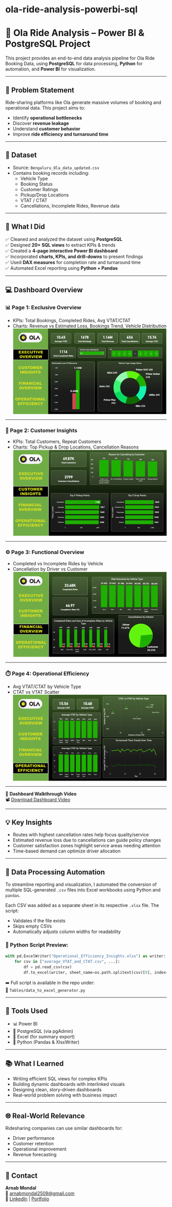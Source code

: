 ﻿# ola-ride-analysis-powerbi-sql

# 🚕 Ola Ride Analysis – Power BI & PostgreSQL Project

This project provides an end-to-end data analysis pipeline for Ola Ride Booking Data, using **PostgreSQL** for data processing, **Python** for automation, and **Power BI** for visualization.

---

## 📌 Problem Statement

Ride-sharing platforms like Ola generate massive volumes of booking and operational data. This project aims to:
- Identify **operational bottlenecks**
- Discover **revenue leakage**
- Understand **customer behavior**
- Improve **ride efficiency and turnaround time**

---

## 📂 Dataset

- Source: `Bengaluru_Ola_data_updated.csv`
- Contains booking records including:
  - Vehicle Type
  - Booking Status
  - Customer Ratings
  - Pickup/Drop Locations
  - VTAT / CTAT
  - Cancellations, Incomplete Rides, Revenue data

---

## 🧠 What I Did

✅ Cleaned and analyzed the dataset using **PostgreSQL**  
✅ Designed **20+ SQL views** to extract KPIs & trends  
✅ Created a **4-page interactive Power BI dashboard**  
✅ Incorporated **charts, KPIs, and drill-downs** to present findings  
✅ Used **DAX measures** for completion rate and turnaround time  
✅ Automated Excel reporting using **Python + Pandas**

---

## 💻 Dashboard Overview

### 📊 Page 1: Exclusive Overview
- KPIs: Total Bookings, Completed Rides, Avg VTAT/CTAT
- Charts: Revenue vs Estimated Loss, Bookings Trend, Vehicle Distribution  
![Page 1](./Dashbord/Dashbord_pg1.png)

---

### 📍 Page 2: Customer Insights
- KPIs: Total Customers, Repeat Customers
- Charts: Top Pickup & Drop Locations, Cancellation Reasons  
![Page 2](./Dashbord/Dashbord_pg2.png)

---

### ⚙️ Page 3: Functional Overview
- Completed vs Incomplete Rides by Vehicle
- Cancellation by Driver vs Customer  
![Page 3](./Dashbord/Dashbord_pg3.png)

---

### ⏱️ Page 4: Operational Efficiency
- Avg VTAT/CTAT by Vehicle Type
- CTAT vs VTAT Scatter  
![Page 4](./Dashbord/Dashbord_pg4.png)

---

🎥 **Dashboard Walkthrough Video**  
📽️ [Download Dashboard Video](./Dashbord/Dashbord_video.mp4)

---

## 💡 Key Insights

- Routes with highest cancellation rates help focus quality/service
- Estimated revenue loss due to cancellations can guide policy changes
- Customer satisfaction zones highlight service areas needing attention
- Time-based demand can optimize driver allocation

---

## 🔄 Data Processing Automation

To streamline reporting and visualization, I automated the conversion of multiple SQL-generated `.csv` files into Excel workbooks using Python and `pandas`.

Each CSV was added as a separate sheet in its respective `.xlsx` file. The script:
- Validates if the file exists
- Skips empty CSVs
- Automatically adjusts column widths for readability

### 🐍 Python Script Preview:
```python
with pd.ExcelWriter("Operational_Efficiency_Insights.xlsx") as writer:
    for csv in ["average_VTAT_and_CTAT.csv", ...]:
        df = pd.read_csv(csv)
        df.to_excel(writer, sheet_name=os.path.splitext(csv)[0], index=False)
```

➡️ Full script is available in the repo under:  
📁 `Tables/data_to_excel_generator.py`

---

## 🚀 Tools Used

- 📊 Power BI  
- 🐘 PostgreSQL (via pgAdmin)  
- 📁 Excel (for summary export)  
- 🐍 Python (Pandas & XlsxWriter)

---

## 📚 What I Learned

- Writing efficient SQL views for complex KPIs
- Building dynamic dashboards with interlinked visuals
- Designing clean, story-driven dashboards
- Real-world problem solving with business impact

---

## 🌐 Real-World Relevance

Ridesharing companies can use similar dashboards for:
- Driver performance
- Customer retention
- Operational improvement
- Revenue forecasting

---

## 📧 Contact

**Arnab Mondal**  
📧 arnabmondal2509@gmail.com  
🔗 [LinkedIn](https://www.linkedin.com/in/arnabmondal2509) | [Portfolio](https://arnab2509.github.io/)
